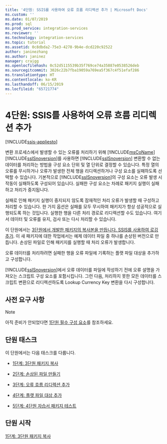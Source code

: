 ```yaml
---
title: '4단원: SSIS를 사용하여 오류 흐름 리디렉션 추가 | Microsoft Docs'
ms.custom: ''
ms.date: 01/07/2019
ms.prod: sql
ms.prod_service: integration-services
ms.reviewer: ''
ms.technology: integration-services
ms.topic: tutorial
ms.assetid: 0c8dbda2-75e3-4278-9b4e-dcd220c92522
author: janinezhang
ms.author: janinez
manager: craigg
ms.openlocfilehash: 0c52d5115539b35f769ce74a35887e0538526deb
ms.sourcegitcommit: 3026c22b7fba19059a769ea5f367c4f51efaf286
ms.translationtype: HT
ms.contentlocale: ko-KR
ms.lasthandoff: 06/15/2019
ms.locfileid: "65721774"
---
```

# <a name="lesson-4-add-error-flow-redirection-with-ssis"></a>4단원: SSIS를 사용하여 오류 흐름 리디렉션 추가

[!INCLUDE[ssis-appliesto](../includes/ssis-appliesto-ssvrpluslinux-asdb-asdw-xxx.md)]



변환 프로세스에서 발생할 수 있는 오류를 처리하기 위해 [!INCLUDE[msCoName](../includes/msconame-md.md)] [!INCLUDE[ssISnoversion](../includes/ssisnoversion-md.md)]를 사용하면 [!INCLUDE[ssISnoversion](../includes/ssisnoversion-md.md)] 변환할 수 없는 데이터를 처리하는 방법을 구성 요소 단위 및 열 단위로 결정할 수 있습니다. 특정 열의 오류를 무시하거나 오류가 발생한 전체 행을 리디렉션하거나 구성 요소를 실패하도록 선택할 수 있습니다. 기본적으로 [!INCLUDE[ssISnoversion](../includes/ssisnoversion-md.md)]의 구성 요소는 오류 발생 시 작동이 실패하도록 구성되어 있습니다. 실패한 구성 요소는 차례로 패키지 실행이 실패하고 처리가 중지됩니다.  
  
실패로 인해 패키지 실행이 중지되지 않도록 잠재적인 처리 오류가 발생할 때 구성하고 처리할 수 있습니다. 한 가지 옵션은 실패를 모두 무시하여 패키지가 항상 성공적으로 실행되도록 하는 것입니다. 실행한 행을 다른 처리 경로로 리디렉션할 수도 있습니다. 여기서 데이터 및 오류를 유지, 검사 또는 다시 처리할 수 있습니다.  
  
이 단원에서는 [ 3단원에서 개발한 패키지의 복사본을 만듭니다. SSIS를 사용하여 로깅 추가](../integration-services/lesson-3-add-logging-with-ssis.md). 이 새 패키지에 대한 작업에서는 예제 데이터 파일 중 하나를 손상된 버전으로 만듭니다. 손상된 파일로 인해 패키지를 실행할 때 처리 오류가 발생합니다.  
  
오류 데이터를 처리하려면 실패한 행을 오류 파일에 기록하는 플랫 파일 대상을 추가하고 구성합니다. 
  
[!INCLUDE[ssISnoversion](../includes/ssisnoversion-md.md)]에서 오류 데이터를 파일에 작성하기 전에 오류 설명을 가져오는 스크립트 구성 요소를 포함시킵니다. 그런 다음, 처리하지 못한 모든 데이터를 스크립트 변환으로 리디렉션하도록 Lookup Currency Key 변환을 다시 구성합니다.  
  
## <a name="prerequisites"></a>사전 요구 사항

> [!NOTE]
> 아직 준비가 안되었다면 [1단원 필수 구성 요소](../integration-services/lesson-1-create-a-project-and-basic-package-with-ssis.md#prerequisites)를 참조하세요.
 
## <a name="lesson-task"></a>단원 태스크
이 단원에서는 다음 태스크를 다룹니다.  
  
-   [1단계: 3단원 패키지 복사](../integration-services/lesson-4-1-copying-the-lesson-3-package.md)  
  
-   [2단계: 손상된 파일 만들기](../integration-services/lesson-4-2-creating-a-corrupted-file.md)  
  
-   [3단계: 오류 흐름 리디렉션 추가](../integration-services/lesson-4-3-adding-error-flow-redirection.md)  
  
-   [4단계: 플랫 파일 대상 추가](../integration-services/lesson-4-4-adding-a-flat-file-destination.md)  
  
-   [5단계: 4단원 자습서 패키지 테스트](../integration-services/lesson-4-5-testing-the-lesson-4-tutorial-package.md)  
  
## <a name="start-the-lesson"></a>단원 시작  
[1단계: 3단원 패키지 복사](../integration-services/lesson-4-1-copying-the-lesson-3-package.md)  
  
  
  
